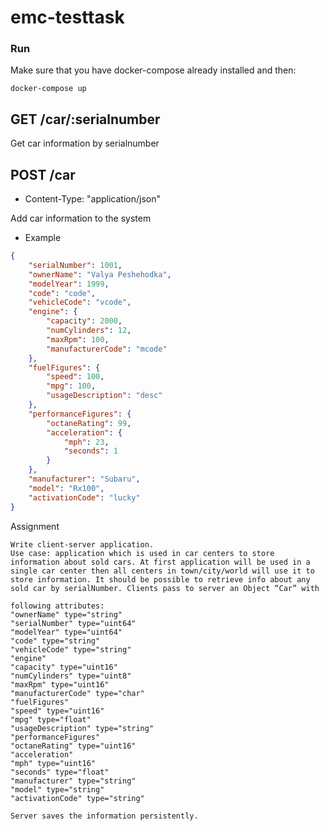 # emc-testtask

### Run

Make sure that you have docker-compose already installed and then:

```
docker-compose up
```



## GET /car/:serialnumber
Get car information by serialnumber

## POST /car
* Content-Type: "application/json"
  
Add car information to the system
* Example
```json
{
    "serialNumber": 1001,
    "ownerName": "Valya Peshehodka",
    "modelYear": 1999,
    "code": "code",
    "vehicleCode": "vcode",
    "engine": {
        "capacity": 2000,
        "numCylinders": 12,
        "maxRpm": 100,
        "manufacturerCode": "mcode"
    },
    "fuelFigures": {
        "speed": 100,
        "mpg": 100,
        "usageDescription": "desc"
    },
    "performanceFigures": {
        "octaneRating": 99,
        "acceleration": {
            "mph": 23,
            "seconds": 1
        }
    },
    "manufacturer": "Subaru",
    "model": "Rx100",
    "activationCode": "lucky"
}
```

Assignment
```
Write client-server application. 
Use case: application which is used in car centers to store information about sold cars. At first application will be used in a single car center then all centers in town/city/world will use it to store information. It should be possible to retrieve info about any sold car by serialNumber. Clients pass to server an Object “Car” with 

following attributes: 
"ownerName" type="string" 
"serialNumber" type="uint64" 
"modelYear" type="uint64" 
"code" type="string" 
"vehicleCode" type="string" 
"engine" 
"capacity" type="uint16" 
"numCylinders" type="uint8" 
"maxRpm" type="uint16" 
"manufacturerCode" type="char" 
"fuelFigures" 
"speed" type="uint16" 
"mpg" type="float" 
"usageDescription" type="string" 
"performanceFigures" 
"octaneRating" type="uint16" 
"acceleration" 
"mph" type="uint16" 
"seconds" type="float" 
"manufacturer" type="string"
"model" type="string" 
"activationCode" type="string"

Server saves the information persistently.

```
